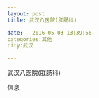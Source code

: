 ```yaml
--- 
layout: post 
title: 武汉八医院(肛肠科)

date:   2016-05-03 13:39:56 
categories:其他  
city:武汉
  
--- 
```

   
武汉八医院(肛肠科)

信息

